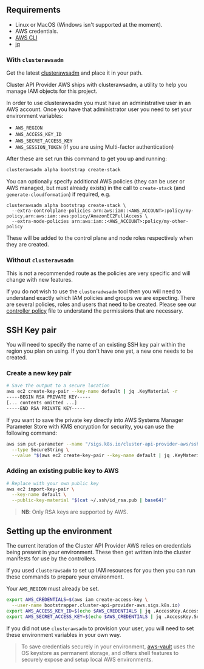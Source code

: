 <!-- NB: This page is meant to be embedded in Cluster API book -->

## Requirements

- Linux or MacOS (Windows isn't supported at the moment).
- AWS credentials.
- [AWS CLI](https://docs.aws.amazon.com/cli/latest/userguide/installing.html)
- [jq](https://stedolan.github.io/jq/download/)

### With `clusterawsadm`

Get the latest [clusterawsadm](https://github.com/kubernetes-sigs/cluster-api-provider-aws/releases)
and place it in your path.

Cluster API Provider AWS ships with clusterawsadm, a utility to help you manage
IAM objects for this project.

In order to use clusterawsadm you must have an administrative user in an AWS account.
Once you have that administrator user you need to set your environment variables:

* `AWS_REGION`
* `AWS_ACCESS_KEY_ID`
* `AWS_SECRET_ACCESS_KEY`
* `AWS_SESSION_TOKEN` (if you are using Multi-factor authentication)

After these are set run this command to get you up and running:

```bash
clusterawsadm alpha bootstrap create-stack
```

You can optionally specify additional AWS policies (they can be user or AWS managed, but must already exists) in the call to `create-stack` (and `generate-cloudformation`) if required, e.g.

```
clusterawsadm alpha bootstrap create-stack \
  --extra-controlplane-policies arn:aws:iam::<AWS_ACCOUNT>:policy/my-policy,arn:aws:iam::aws:policy/AmazonEC2FullAccess \
  --extra-node-policies arn:aws:iam::<AWS_ACCOUNT>:policy/my-other-policy
```

These will be added to the control plane and node roles respectively when they are created.

### Without `clusterawsadm`

This is not a recommended route as the policies are very specific and will
change with new features.

If you do not wish to use the `clusteradwsadm` tool then you will need to
understand exactly which IAM policies and groups we are expecting. There are
several policies, roles and users that need to be created. Please see our
[controller policy][controllerpolicy] file to understand the permissions that are necessary.

[controllerpolicy]: https://github.com/kubernetes-sigs/cluster-api-provider-aws/blob/0e543e0eb30a7065c967f5df8d6abd872aa4ff0c/pkg/cloud/aws/services/cloudformation/bootstrap.go#L149-L188

## SSH Key pair

You will need to specify the name of an existing SSH key pair within the region
you plan on using. If you don't have one yet, a new one needs to be created.

### Create a new key pair

```bash
# Save the output to a secure location
aws ec2 create-key-pair --key-name default | jq .KeyMaterial -r
-----BEGIN RSA PRIVATE KEY-----
[... contents omitted ...]
-----END RSA PRIVATE KEY-----
```

If you want to save the private key directly into AWS Systems Manager Parameter
Store with KMS encryption for security, you can use the following command:

```bash
aws ssm put-parameter --name "/sigs.k8s.io/cluster-api-provider-aws/ssh-key" \
  --type SecureString \
  --value "$(aws ec2 create-key-pair --key-name default | jq .KeyMaterial -r)"
```

### Adding an existing public key to AWS

```bash
# Replace with your own public key
aws ec2 import-key-pair \
  --key-name default \
  --public-key-material "$(cat ~/.ssh/id_rsa.pub | base64)"
```

> **NB**: Only RSA keys are supported by AWS.

## Setting up the environment

The current iteration of the Cluster API Provider AWS relies on credentials
being present in your environment. These then get written into the cluster
manifests for use by the controllers.

If you used `clusterawsadm` to set up IAM resources for you then you can run
these commands to prepare your environment.

Your `AWS_REGION` must already be set.

```bash
export AWS_CREDENTIALS=$(aws iam create-access-key \
  --user-name bootstrapper.cluster-api-provider-aws.sigs.k8s.io)
export AWS_ACCESS_KEY_ID=$(echo $AWS_CREDENTIALS | jq .AccessKey.AccessKeyId -r)
export AWS_SECRET_ACCESS_KEY=$(echo $AWS_CREDENTIALS | jq .AccessKey.SecretAccessKey -r)
```

If you did not use `clusterawsadm` to provision your user, you will need to set
these environment variables in your own way.

> To save credentials securely in your environment, [aws-vault](https://github.com/99designs/aws-vault) uses
> the OS keystore as permanent storage, and offers shell features to securely
> expose and setup local AWS environments.
